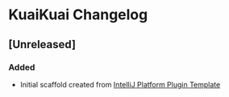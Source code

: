 <!-- Keep a Changelog guide -> https://keepachangelog.com -->

# KuaiKuai Changelog

## [Unreleased]
### Added
- Initial scaffold created from [IntelliJ Platform Plugin Template](https://github.com/JetBrains/intellij-platform-plugin-template)
